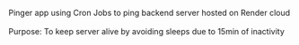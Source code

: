 Pinger app using Cron Jobs to ping backend server hosted on Render cloud
<br><br>
Purpose: To keep server alive by avoiding sleeps due to 15min of inactivity
